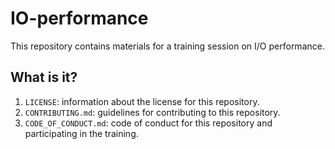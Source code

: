 # IO-performance

This repository contains materials for a training session on I/O performance.


## What is it?

1. `LICENSE`: information about the license for this repository.
1. `CONTRIBUTING.md`: guidelines for contributing to this repository.
1. `CODE_OF_CONDUCT.md`: code of conduct for this repository and participating
   in the training.
